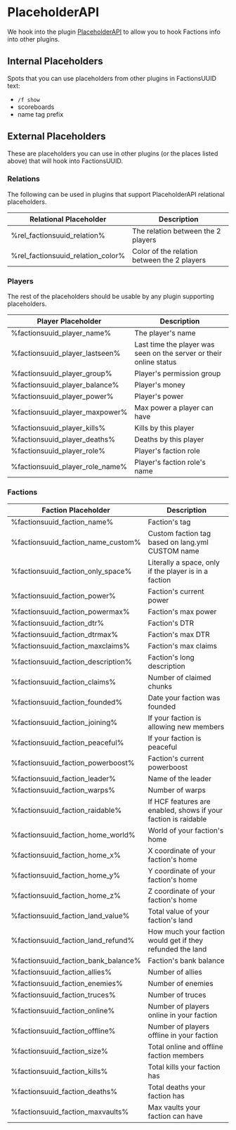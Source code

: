 # PlaceholderAPI

We hook into the plugin [PlaceholderAPI](https://www.spigotmc.org/resources/placeholderapi.6245/) to allow you to hook 
Factions info into other plugins.

## Internal Placeholders
Spots that you can use placeholders from other plugins in FactionsUUID text:

* `/f show`
* scoreboards
* name tag prefix

## External Placeholders
These are placeholders you can use in other plugins (or the places listed above) that will hook into FactionsUUID.

### Relations
The following can be used in plugins that support PlaceholderAPI relational placeholders.

Relational Placeholder | Description
--- | ---
%rel_factionsuuid_relation% | The relation between the 2 players
%rel_factionsuuid_relation_color% | Color of the relation between the 2 players

### Players
The rest of the placeholders should be usable by any plugin supporting placeholders.

Player Placeholder | Description
--- | ---
%factionsuuid_player_name% | The player's name
%factionsuuid_player_lastseen% | Last time the player was seen on the server or their online status
%factionsuuid_player_group% | Player's permission group
%factionsuuid_player_balance% | Player's money
%factionsuuid_player_power% | Player's power
%factionsuuid_player_maxpower% | Max power a player can have
%factionsuuid_player_kills% | Kills by this player
%factionsuuid_player_deaths% | Deaths by this player
%factionsuuid_player_role% | Player's faction role
%factionsuuid_player_role_name% | Player's faction role's name

### Factions

Faction Placeholder | Description
--- | ---
%factionsuuid_faction_name% | Faction's tag
%factionsuuid_faction_name_custom% | Custom faction tag based on lang.yml CUSTOM name
%factionsuuid_faction_only_space% | Literally a space, only if the player is in a faction
%factionsuuid_faction_power% | Faction's current power
%factionsuuid_faction_powermax% | Faction's max power
%factionsuuid_faction_dtr% | Faction's DTR
%factionsuuid_faction_dtrmax% | Faction's max DTR
%factionsuuid_faction_maxclaims% | Faction's max claims
%factionsuuid_faction_description% | Faction's long description
%factionsuuid_faction_claims% | Number of claimed chunks
%factionsuuid_faction_founded% | Date your faction was founded
%factionsuuid_faction_joining% | If your faction is allowing new members
%factionsuuid_faction_peaceful% | If your faction is peaceful
%factionsuuid_faction_powerboost% | Faction's current powerboost
%factionsuuid_faction_leader% | Name of the leader
%factionsuuid_faction_warps% | Number of warps
%factionsuuid_faction_raidable% | If HCF features are enabled, shows if your faction is raidable
%factionsuuid_faction_home_world% | World of your faction's home
%factionsuuid_faction_home_x% | X coordinate of your faction's home
%factionsuuid_faction_home_y% | Y coordinate of your faction's home
%factionsuuid_faction_home_z% | Z coordinate of your faction's home
%factionsuuid_faction_land_value% | Total value of your faction's land
%factionsuuid_faction_land_refund% | How much your faction would get if they refunded the land
%factionsuuid_faction_bank_balance% | Faction's bank balance
%factionsuuid_faction_allies% | Number of allies
%factionsuuid_faction_enemies% | Number of enemies
%factionsuuid_faction_truces% | Number of truces
%factionsuuid_faction_online% | Number of players online in your faction
%factionsuuid_faction_offline% | Number of players offline in your faction
%factionsuuid_faction_size% | Total online and offline faction members
%factionsuuid_faction_kills% | Total kills your faction has
%factionsuuid_faction_deaths% | Total deaths your faction has
%factionsuuid_faction_maxvaults% | Max vaults your faction can have
